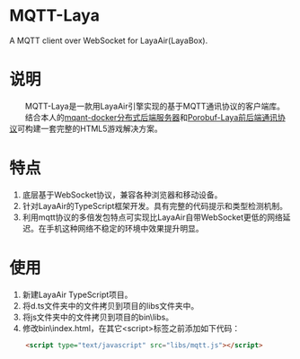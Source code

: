 # MQTT-Laya
A MQTT client over WebSocket for LayaAir(LayaBox). 
# 说明
&emsp;&emsp;MQTT-Laya是一款用LayaAir引擎实现的基于MQTT通讯协议的客户端库。
&emsp;&emsp;结合本人的[mqant-docker分布式后端服务器](https://github.com/bjfumac/mqant-docker)和[Porobuf-Laya前后端通讯协议](https://github.com/bjfumac/Protobuf-Laya)可构建一套完整的HTML5游戏解决方案。
# 特点
1. 底层基于WebSocket协议，兼容各种浏览器和移动设备。
2. 针对LayaAir的TypeScript框架开发。具有完整的代码提示和类型检测机制。
3. 利用mqtt协议的多倍发包特点可实现比LayaAir自带WebSocket更低的网络延迟。在手机这种网络不稳定的环境中效果提升明显。
# 使用
1. 新建LayaAir TypeScript项目。
2. 将d.ts文件夹中的文件拷贝到项目的libs文件夹中。
3. 将js文件夹中的文件拷贝到项目的bin\libs。
4. 修改bin\index.html，在其它\<script\>标签之前添加如下代码：
```html
    <script type="text/javascript" src="libs/mqtt.js"></script>
```

